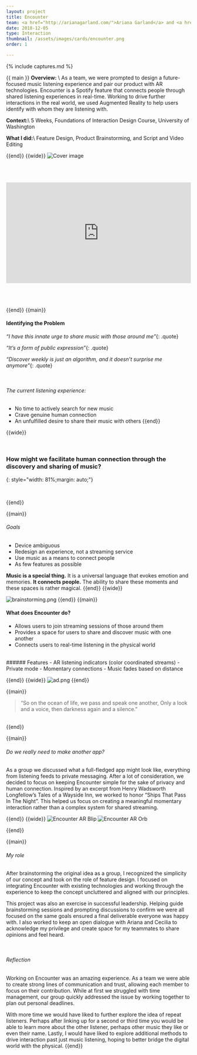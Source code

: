 ```yaml
---
layout: project
title: Encounter
team: <a href="http://arianagarland.com/">Ariana Garland</a> and <a href="http://ceciliazhao.com/">Cecilia Zhao</a>
date: 2018-12-05
type: Interaction
thumbnail: /assets/images/cards/encounter.png
order: 1

---
```

{% include captures.md %}

{{ main }}
**Overview:** \\
As a team, we were prompted to design a future-focused music listening experience and pair our product with AR technologies. Encounter is a Spotify feature that connects people through shared listening experiences in real-time. Working to drive further interactions in the real world, we used Augmented Reality to help users identify with whom they are listening with.

**Context:**\\
 5 Weeks, Foundations of Interaction Design Course, University of Washington

**What I did:**\\
 Feature Design, Product Brainstorming, and Script and Video Editing

{{end}}
{{wide}}
![Cover image](/assets/images/projects/encounter/ariana.png)

<div style="position:relative;padding-top:54.35%;margin-bottom: 4rem;margin-top: 4rem;">
  <iframe src="https://player.vimeo.com/video/308856811?color=f2f2f2&title=0&byline=0&portrait=0" frameborder="0" allowfullscreen
    style="position:absolute;top:0;left:0;width:100%;height:100%;"></iframe>
</div>

{{end}}
{{main}}
#### Identifying the Problem
*“I have this innate urge to share music with those around me”*{: .quote}

*“It’s a form of public expression”*{: .quote}

*“Discover weekly is just an algorithm, and it doesn’t surprise me anymore”*{: .quote}

<br/>

###### The current listening experience:
  - No time to actively search for new music
  - Crave genuine human connection
  - An unfulfilled desire to share their music with others
{{end}}

{{wide}}


<br/>

### How might we facilitate human connection through the discovery and sharing of music?
{: style="width: 81%;margin: auto;"}

<br/>

{{end}}

{{main}}
###### Goals
- Device ambiguous
- Redesign an experience, not a streaming service
- Use music as a means to connect people
- As few features as possible

**Music is a special thing.** It is a universal language that evokes emotion and memories. **It connects people.** The ability to share these moments and these spaces is rather magical.
{{end}}
{{wide}}

![brainstorming.png](/assets/images/projects/encounter/brainstorming.png)
{{end}}
{{main}}
#### What does Encounter do?
- Allows users to join streaming sessions of those around them 				
- Provides a space for users to share and discover music with one another
- Connects users to real-time listening in the physical world

<br/>
###### Features
- AR listening indicators (color coordinated streams)
- Private mode
- Momentary connections
- Music fades based on distance

{{end}}
{{wide}}
![ad.png](/assets/images/projects/encounter/ad.png)
{{end}}

{{main}}
> “So on the ocean of life, we pass and speak one another, Only a look and a voice, then darkness again and a silence.” 

<br/>
{{end}}

{{main}}
###### Do we really need to make another app?

As a group we discussed what a full-fledged app might look like, everything from listening feeds to private messaging. After a lot of consideration, we decided to focus on keeping Encounter simple for the sake of privacy and human connection. Inspired by an excerpt from Henry Wadsworth Longfellow’s Tales of a Wayside Inn, we worked to honor “Ships That Pass In The Night”. This helped us focus on creating a meaningful momentary interaction rather than a complex system for shared streaming.

{{end}}
{{wide}}
![Encounter AR Blip](/assets/images/projects/encounter/Encounter%20AR%20Blip.gif)
![Encounter AR Orb](/assets/images/projects/encounter/Encounter%20AR%20Orb.gif)

{{end}}

{{main}}
###### My role
After brainstorming the original idea as a group, I recognized the simplicity of our concept and took on the role of feature design. I focused on integrating Encounter with existing technologies and working through the experience to keep the concept uncluttered and aligned with our principles.

This project was also an exercise in successful leadership. Helping guide brainstorming sessions and prompting discussions to confirm we were all focused on the same goals ensured a final deliverable everyone was happy with. I also worked to keep an open dialogue with Ariana and Cecilia to acknowledge my privilege and create space for my teammates to share opinions and feel heard.

<br/>

###### Reflection
Working on Encounter was an amazing experience. As a team we were able to create strong lines of communication and trust, allowing each member to focus on their contribution. While at first we struggled with time management, our group quickly addressed the issue by working together to plan out personal deadlines.

With more time we would have liked to further explore the idea of repeat listeners. Perhaps after linking up for a second or third time you would be able to learn more about the other listener, perhaps other music they like or even their name. Lastly, I would have liked to explore additional methods to drive interaction past just music listening, hoping to better bridge the digital world with the physical.
{{end}}

